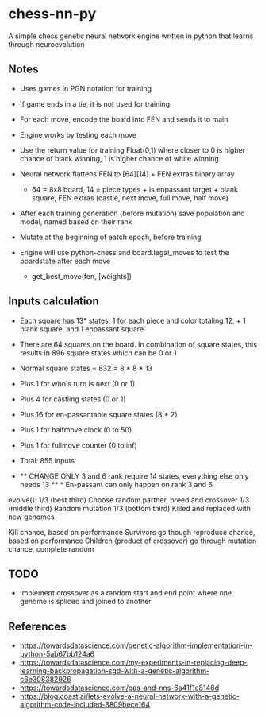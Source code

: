 # chess-nn-py
A simple chess genetic neural network engine written in python that learns through neuroevolution

## Notes
- Uses games in PGN notation for training
- If game ends in a tie, it is not used for training
- For each move, encode the board into FEN and sends it to main
- Engine works by testing each move
- Use the return value for training Float(0,1) where closer to 0 is higher chance of black winning, 1 is higher chance of white winning
- Neural network flattens FEN to [64][14] + FEN extras binary array
	- 64 = 8x8 board, 14 = piece types + is enpassant target + blank square, FEN extras (castle, next move, full move, half move)
- After each training generation (before mutation) save population and model, named based on their rank
- Mutate at the beginning of eatch epoch, before training


- Engine will use python-chess and board.legal_moves to test the boardstate after each move
	- get_best_move(fen, [weights])
	
## Inputs calculation

- Each square has 13* states, 1 for each piece and color totaling 12, + 1 blank square, and 1 enpassant square
- There are 64 squares on the board. In combination of square states, this results in 896‬ square states which can be 0 or 1

- Normal square states = 832 = 8 * 8 * 13
- Plus 1 for who's turn is next (0 or 1)
- Plus 4 for castling states (0 or 1)
- Plus 16 for en-passantable square states (8 * 2)
- Plus 1 for halfmove clock  (0 to 50)
- Plus 1 for fullmove counter (0 to inf)
- Total: 855 inputs

* ** CHANGE ONLY 3 and 6 rank require 14 states, everything else only needs 13 ** *
En-passant can only happen on rank 3 and 6


evolve():
	1/3 (best third) Choose random partner, breed and crossover
	1/3 (middle third) Random mutation
	1/3 (bottom third) Killed and replaced with new genomes



Kill chance, based on performance
	Survivors go though reproduce chance, based on performance
		Children (product of crossover) go through mutation chance, complete random

## TODO

- Implement crossover as a random start and end point where one genome is spliced and joined to another

## References
- https://towardsdatascience.com/genetic-algorithm-implementation-in-python-5ab67bb124a6
- https://towardsdatascience.com/my-experiments-in-replacing-deep-learning-backpropagation-sgd-with-a-genetic-algorithm-c6e308382926
- https://towardsdatascience.com/gas-and-nns-6a41f1e8146d
- https://blog.coast.ai/lets-evolve-a-neural-network-with-a-genetic-algorithm-code-included-8809bece164
